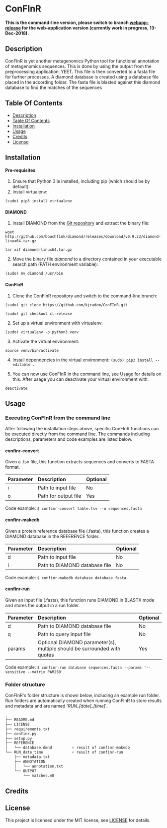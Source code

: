 # ConFInR

**This is the command-line version, please switch to branch [webapp-release](https://github.com/kjradem/ConFInR/tree/webapp-release) for the web-application version (currently work in progress, 13-Dec-2018).**

## Description
ConFInR is yet another metagenomics Python tool for functional annotation of metagenomics sequences. This is done by using the output from the preprocessing application: YEET. This file is then converted to a fasta file for further processes. A diamond database is created using a database file placed in the according folder. The fasta file is blasted against this diamond database to find the matches of the sequences

## Table Of Contents
* [Description](https://github.com/kjradem/ConFInR/tree/cl-release/README.md#description)
* [Table Of Contents](https://github.com/kjradem/ConFInR/tree/cl-release/README.md#table-of-contents)
* [Installation](https://github.com/kjradem/ConFInR/tree/cl-release/README.md#installation)
* [Usage](https://github.com/kjradem/ConFInR/tree/cl-release/README.md#usage)
* [Credits](https://github.com/kjradem/ConFInR/tree/cl-release/README.md#credits)
* [License](https://github.com/kjradem/ConFInR/tree/cl-releasee/LICENSE)

## Installation

#### Pre-requisites
1. Ensure that Python 3 is installed, including pip (which should be by default).
2. Install virtualenv:

`(sudo) pip3 install virtualenv`

#### DIAMOND
1. Install DIAMOND from the [Git repository](https://github.com/bbuchfink/diamond) and extract the binary file:

`wget http://github.com/bbuchfink/diamond/releases/download/v0.9.23/diamond-linux64.tar.gz`

`tar xzf diamond-linux64.tar.gz`

2. Move the binary file _diamond_ to a directory contained in your executable search path (PATH environment variable):

`(sudo) mv diamond /usr/bin`

#### ConFInR
1. Clone the ConFInR repository and switch to the command-line branch:

`(sudo) git clone https://github.com/kjradem/ConFInR.git`

`(sudo) git checkout cl-release`

2. Set up a virtual environment with virtualenv:

`(sudo) virtualenv -p python3 venv`

3. Activate the virtual environment:

`source venv/bin/activate`

4. Install dependencies in the virtual environment:
`(sudo) pip3 install --editable .`

5. You can now use ConFInR in the command line, see [Usage](https://github.com/kjradem/ConFInR/tree/cl-release/README.md#usage) for details on this. After usage you can deactivate your virtual environment with:

`deactivate`

## Usage

### Executing ConFInR from the command line
After following the installation steps above, specific ConFInR functions can be executed directly from the command line. The commands including descriptions, parameters and code examples are listed below.

#### confinr-convert
Given a .tsv file, this function extracts sequences and converts to FASTA format.

| Parameter | Description           | Optional |
| :-------- | :-------------------- | :------- |
| i         | Path to input file    | No       |
| o         | Path for output file  | Yes      |

Code example: ```$ confinr-convert table.tsv --o sequences.fasta```

#### confinr-makedb
Given a protein reference database file (.fasta), this function creates a DIAMOND database in the REFERENCE folder. 

| Parameter | Description                   | Optional |
| :-------- | :---------------------------- | :------- |
| d         | Path to input file            | No       |
| i         | Path to DIAMOND database file | No       |

Code example: ```$ confinr-makedb database database.fasta```

#### confinr-run
Given an input file (.fasta), this function runs DIAMOND in BLASTX mode and stores the output in a run folder.

| Parameter | Description                                                              | Optional |
| :-------- | :----------------------------------------------------------------------- | :------- |
| d         | Path to DIAMOND database file                                            | No       | 
| q         | Path to query input file                                                 | No       |
| params    | Optional DIAMOND parameter(s), multiple should be surrounded with quotes | Yes      |

Code example: ```$ confinr-run database sequences.fasta --params '--sensitive --matrix PAM250'```

### Folder structure
ConFInR's folder structure is shown below, including an example run folder. Run folders are automatically created when running ConFInR to store results and metadata and are named '_RUN\_[date]\_[time]_'.
```bash
.
├── README.md
├── LICENSE
├── requirements.txt
├── confinr.py
├── setup.py
├── REFERENCE
│   └── database.dmnd         < result of confinr-makedb
└── RUN_date_time             < result of confinr-run
    ├── metadata.txt
    ├── ANNOTATION
    │   └── annotation.txt
    └── OUTPUT
        └── matches.m8
```

## Credits

## License
This project is licensed under the MIT license, see [LICENSE](https://github.com/kjradem/ConFInR/tree/cl-release/LICENSE) for details.
